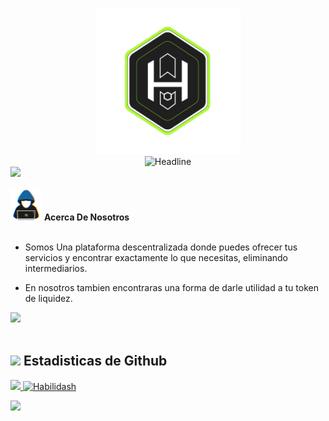 
<a name="readme-top"></a>

<!-- PROJECT LOGO -->
<br />
<div align="center">
  <a href="https://beacons.ai/habilidash">
    <img src="images/Logosinfondo.png" alt="Logo" width="233" height="233">
  </a>
</div>
  

  <div align=center>
        <img src="https://readme-typing-svg.herokuapp.com?&color=%23ADFF2F&size=77&center=true&vCenter=true&width=987&height=255&lines=HABILIDASH;¡¡ENCUENTRA+EXACTAMENTE;LO+QUE+QUIERES!!;" alt="Headline" />
    </div>
  <img src="https://user-images.githubusercontent.com/73097560/115834477-dbab4500-a447-11eb-908a-139a6edaec5c.gif"><br><br>
  <picture><img src = "https://github.com/0xAbdulKhalid/0xAbdulKhalid/raw/main/assets/mdImages/about_me.gif" width = 50px></picture> <b>Acerca De Nosotros</b>
  <br><br>

  - Somos Una plataforma descentralizada donde puedes 
    ofrecer tus servicios y encontrar exactamente 
    lo que necesitas, eliminando intermediarios.

  - En nosotros tambien encontraras una forma de 
    darle utilidad a tu token de liquidez.

  <img src="https://user-images.githubusercontent.com/73097560/115834477-dbab4500-a447-11eb-908a-139a6edaec5c.gif"><br><br>

  

  ## <img src="https://media.giphy.com/media/iY8CRBdQXODJSCERIr/giphy.gif" width="35"><b> Estadisticas de Github </b> 

  <a href="https://github.com/Habilidash/">

  <img src="https://github-readme-stats.vercel.app/api?username=Habilidash&include_all_commits=true&count_private=true&show_icons=true&line_height=20&title_color=ADFF2F&icon_color=A5F52A&text_color=FFFFFF&bg_color=0,000000,1F1F1F" width="377"/>
  <img src="https://github-readme-stats.vercel.app/api/top-langs?username=Habilidash&show_icons=true&locale=en&layout=compact&line_height=20&title_color=ADFF2F&icon_color=A5F52A&text_color=FFFFFF&bg_color=0,000000,1F1F1F" width="377"  alt="Habilidash"/>

  <img src="https://user-images.githubusercontent.com/73097560/115834477-dbab4500-a447-11eb-908a-139a6edaec5c.gif"><br><br>
  




<!-- TABLE OF CONTENTS -->
<!-- <details>
  <ol>
    <li>
      <a href="">Acerca del proyecto</a>
      <ul>
        <li><a href="https://github.com/othneildrew/Best-README-Template">
    <img src="images/Logosinfondo.png" alt="Logo" width="80" height="80">
  </a></li>
      </ul>
    </li>
    <li>
      <a href="#getting-started">Getting Started</a>
      <ul>
        <li><a href="#prerequisites">Prerequisites</a></li>
        <li><a href="#installation">Installation</a></li>
      </ul>
    </li>
    <li><a href="#usage">Usage</a></li>
    <li><a href="#roadmap">Roadmap</a></li>
    <li><a href="#contributing">Contributing</a></li>
    <li><a href="#license">License</a></li>
    <li><a href="#contact">Contact</a></li>
    <li><a href="#acknowledgments">Acknowledgments</a></li>
  </ol>
</details> -->


<!-- <p align="right">(<a href="#readme-top">back to top</a>)</p> -->



<!-- ### Trabajamos con

Aca mostramos los lenguajes y los protocolos que utilizamos en el proyecto. 

 [![React][React.js]][React-url] -->

<!-- 
<p align="right">(<a href="#readme-top">back to top</a>)</p> -->



<!-- GETTING STARTED -->




